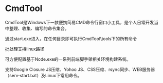 # CmdTool

  CmdTool是Windows下一款便携简易CMD命令行窗口小工具，是个人日常开发当中整理、收集、编写的命令集合。
  
  通过start.exe进入，在任何目录即可执行CmdTool\tools下的所有命令
  
  批处理支持linux路径
  
  可方便配置基于Node.exe的一系列前端脚手架相关环境构建系统。
  
  支持Google Closure JS压缩、Yohoo JS、CSS压缩、rsync同步、WEB服务器（serv-start.bat）及Linux下常用命令。
